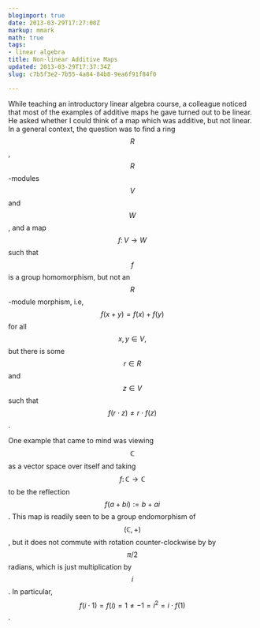 ```yaml
---
blogimport: true
date: 2013-03-29T17:27:00Z
markup: mmark
math: true
tags:
- linear algebra
title: Non-linear Additive Maps
updated: 2013-03-29T17:37:34Z
slug: c7b5f3e2-7b55-4a84-84b8-9ea6f91f84f0

---
```


While teaching an introductory linear algebra course, a colleague noticed that most of the examples of additive maps he gave turned out to be linear.  He asked whether I could think of a map which was additive, but not linear.  In a general context, the question was to find a ring $$R$$, $$R$$-modules $$ V$$ and $$ W$$, and a map $$ f \colon V \to W$$ such that $$ f $$ is a group homomorphism, but not an $$ R$$-module morphism, i.e, $$ f(x+y)=f(x)+f(y)$$ for all $$ x,y \in V,$$ but there is some $$ r \in R$$ and $$ z \in V$$ such that $$ f(r \cdot z) \neq r \cdot f(z)$$.



<!--more-->



One example that came to mind was viewing $$ \mathbb{C}$$ as a vector space over itself and taking $$ f \colon \mathbb C \to \mathbb C$$ to be the reflection $$ f(a+bi):=b+ai$$.  This map is readily seen to be a group endomorphism of $$ (\mathbb C, +)$$, but it does not commute with rotation counter-clockwise by by $$ \pi/2$$ radians, which is just multiplication by $$ i$$.  In particular, $$ f(i \cdot 1)=f(i)=1 \neq -1 = i^2 = i \cdot f(1)$$.
